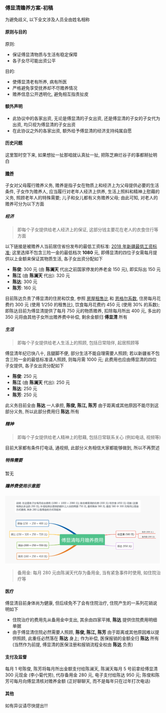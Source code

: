 ### 傅显清赡养方案-初稿
为避免歧义, 以下全文涉及人员全由姓名相称

#### 原则与目的
原则:
- 保证傅显清物质与生活有稳定保障
- 各子女尽可能出资公平

目的:
- 使傅显清老有所养, 病有所医
- 严格避免享受抚养却不尽赡养情况
- 赡养信息公开透明化, 避免相互指责扯皮

#### 额外声明
- 此协议中的各家出资, 无论是傅显清的子女出资, 还是傅显清的子女的子女代为出资, 均只视为傅显清的子女出资
- 在此协议之外的各家出资, 额外给予傅显清的经济支持纯属自愿

#### 历史问题
这里暂时空下来, 如果想扯一扯那咱就认真扯一扯, 把陈芝麻烂谷子的事都掰扯明白

#### [赡养](https://baike.baidu.com/item/%E8%B5%A1%E5%85%BB%E4%B9%89%E5%8A%A1)
子女对父母履行赡养义务, 赡养是指子女在物质上和经济上为父母提供必要的生活条件, 子女作为赡养人, 应当履行对老年人经济上供养, 生活上照料和精神上慰藉的义务, 照顾老年人的特殊需要; 儿子和女儿都有义务赡养父母; 由此可知, 对老人的赡养可分为以下方面
##### 经济
>即每个子女提供给老人经济上的保证, 这部分钱主要花在老人的衣食住行等方面

以下链接是被赡养人当前居住省份发布的最低工资标准: [2018 年新疆最低工资标准](http://www.gov.cn/xinwen/2018-03/27/content_5277816.htm); 这里选择不包含三险一金的最低档次 **1080** 元, 即傅显清的四位子女需每月提供以上金额来保证其物质生活, 各子女出资分配如下
- **陈俊**: 300 元 (由 **陈澜天** 代出之前国家停发的养老金 150 元), 即实际出 150 元
- **陈江** (由 **陈澜天** 代出): 320 元
- **陈达**: 300 元
- **陈芳**: 160 元

目前陈达负责了傅显清的住房和饮食, 参照 [房屋租售比](https://baike.baidu.com/item/%E6%88%BF%E5%B1%8B%E7%A7%9F%E5%94%AE%E6%AF%94) 和 [恩格尔系数](https://baike.baidu.com/item/%E6%81%A9%E6%A0%BC%E5%B0%94%E7%B3%BB%E6%95%B0), 住房每月花费约 300 元 (使用 1/250 的租售比), 饮食每月花费约 450 元 (使用 30% 的系数); 即陈达目前为傅显清提供了每月 750 元的物质赡养, 扣除每月所出 400 元, 多出的 350 元将由其他子女所出赡养费中补偿, 剩余金额归 **傅显清** 所有

##### 生活
>即每个子女提供给老人生活上的照顾, 包括日常陪伴, 起居照顾等

傅显清年纪已快八十, 且腿脚不便, 部分生活不能自理需要人照顾; 若以新疆省不包含三险一金的最低标准请人照顾, 则每月需 1000 元; 此费用也应由傅显清的四位子女提供, 各子女出资分配如下
- **陈俊**: 250 元
- **陈江** (由 **陈澜天** 代出): 250 元
- **陈达**: 250 元
- **陈芳**: 250 元

此义务目前全由 **陈达** 一人承担, **陈俊, 陈江, 陈芳** 由于距离或其他原因不能尽到这部分义务, 所以此部分费用归 **陈达** 所有

##### 精神
>即每个子女提供给老人精神上的慰藉, 包括日常联系关心 (例如电话, 视频等)

目前大家都有条件打电话, 通视频, 此部分义务相信大家都能够做到, 所以不再赘述

##### 特殊需要
暂无

##### 赡养费使用示意图
![image](./傅显清赡养费用-修改稿.png)
>备用金: 每月 280 元由陈澜天代存为备用金, 当有紧急事件时使用, 如住院治疗等

#### 医疗
傅显清目前身体尚为健康, 但后续免不了会有住院治疗, 住院产生的一系列花销说明如下
- 住院治疗的费用先从备用金中支出, 其余由四家平摊, **陈达** 提供住院费用明细单据
- 由于傅显清住院必然需要人照顾, **陈俊, 陈江, 陈芳** 由于距离或其他原因难以提供照顾, 此重任必然落在 **陈达** 身上; 作为补偿, 医保报销的金额全归 **陈达** 所有 (当然作为前提, 傅显清的医保注册和报销流程全权由 **陈达** 负责)

#### 支付及监督
每月 1 号陈俊, 陈芳将每月所出金额支付给陈澜天, 陈澜天每月 5 号前拿给傅显清 300 元现金 (李小菊代劳), 代存备用金 280 元, 电子支付给陈达 950 元; 陈俊和陈芳可每月向傅显清核对赡养金额 (正好聊聊天, 而不是每年只在过年打次电话)

#### 其他
如有异议请尽快提出!!!
